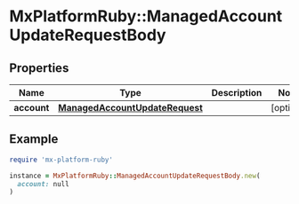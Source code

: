 # MxPlatformRuby::ManagedAccountUpdateRequestBody

## Properties

| Name | Type | Description | Notes |
| ---- | ---- | ----------- | ----- |
| **account** | [**ManagedAccountUpdateRequest**](ManagedAccountUpdateRequest.md) |  | [optional] |

## Example

```ruby
require 'mx-platform-ruby'

instance = MxPlatformRuby::ManagedAccountUpdateRequestBody.new(
  account: null
)
```

